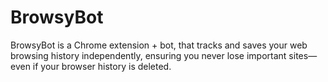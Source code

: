 # BrowsyBot
BrowsyBot is a Chrome extension + bot,  that tracks and saves your web browsing history independently, ensuring you never lose important sites—even if your browser history is deleted.
